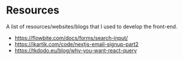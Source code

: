 # Resources
A list of resources/websites/blogs that I used to develop the front-end.

- https://flowbite.com/docs/forms/search-input/
- https://ikartik.com/code/nextjs-email-signup-part2
- https://tkdodo.eu/blog/why-you-want-react-query
